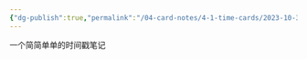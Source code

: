 ```yaml
---
{"dg-publish":true,"permalink":"/04-card-notes/4-1-time-cards/2023-10-31-1638/","tags":["TimeStamp"]}
---
```


一个简简单单的时间戳笔记